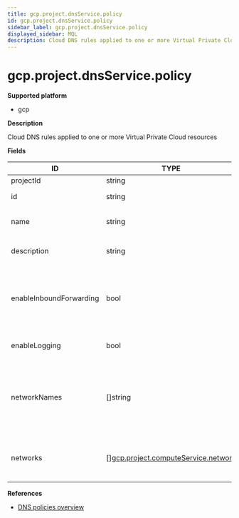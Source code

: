 ```yaml
---
title: gcp.project.dnsService.policy
id: gcp.project.dnsService.policy
sidebar_label: gcp.project.dnsService.policy
displayed_sidebar: MQL
description: Cloud DNS rules applied to one or more Virtual Private Cloud resources
---
```


# gcp.project.dnsService.policy

**Supported platform**

- gcp

**Description**

Cloud DNS rules applied to one or more Virtual Private Cloud resources

**Fields**

| ID                      | TYPE                                                                                  | DESCRIPTION                                                                      |
| ----------------------- | ------------------------------------------------------------------------------------- | -------------------------------------------------------------------------------- |
| projectId               | string                                                                                | Project ID                                                                       |
| id                      | string                                                                                | Managed Zone ID                                                                  |
| name                    | string                                                                                | User-friendly name of the resource                                               |
| description             | string                                                                                | User-friendly description of the resource                                        |
| enableInboundForwarding | bool                                                                                  | Whether DNS queries sent by VMs or applications over VPN connections are allowed |
| enableLogging           | bool                                                                                  | Whether logging is enabled                                                       |
| networkNames            | &#91;&#93;string                                                                      | List of network names specifying networks to which this policy is applied        |
| networks                | &#91;&#93;[gcp.project.computeService.network](gcp.project.computeservice.network.md) | List of networks to which this policy is applied                                 |

**References**

- [DNS policies overview](https://cloud.google.com/dns/docs/policies-overview)
